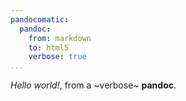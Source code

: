 ```yaml
---
pandocomatic:
  pandoc:
    from: markdown
    to: html5
    verbose: true
...
```

*Hello world!*, from a ~verbose~ **pandoc**.
